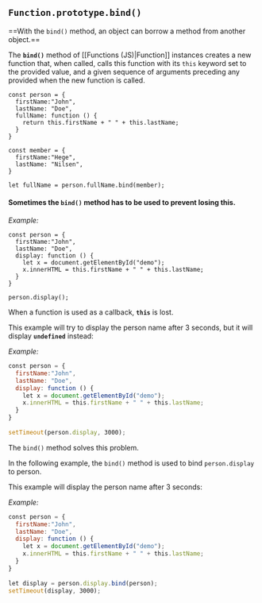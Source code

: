 
## `Function.prototype.bind()`

==With the `bind()` method, an object can borrow a method from another object.==

The **`bind()`** method of [[Functions (JS)|Function]] instances creates a new function that, when called, calls this function with its `this` keyword set to the provided value, and a given sequence of arguments preceding any provided when the new function is called.

```JS
const person = {  
  firstName:"John",  
  lastName: "Doe",  
  fullName: function () {  
    return this.firstName + " " + this.lastName;  
  }  
}  
  
const member = {  
  firstName:"Hege",  
  lastName: "Nilsen",  
}  
  
let fullName = person.fullName.bind(member);
```

#### Sometimes the `bind()` method has to be used to prevent losing **this**.
 
*Example:*

```JS
const person = {  
  firstName:"John",  
  lastName: "Doe",  
  display: function () {  
    let x = document.getElementById("demo");  
    x.innerHTML = this.firstName + " " + this.lastName;  
  }  
}  
  
person.display();
```

When a function is used as a callback, **`this`** is lost.

This example will try to display the person name after 3 seconds, but it will display **`undefined`** instead:

*Example:*

```js
const person = {  
  firstName:"John",  
  lastName: "Doe",  
  display: function () {  
    let x = document.getElementById("demo");  
    x.innerHTML = this.firstName + " " + this.lastName;  
  }  
}  
  
setTimeout(person.display, 3000);
```

The `bind()` method solves this problem.

In the following example, the `bind()` method is used to bind `person.display` to person.

This example will display the person name after 3 seconds:

*Example:*

```js
const person = {  
  firstName:"John",  
  lastName: "Doe",  
  display: function () {  
    let x = document.getElementById("demo");  
    x.innerHTML = this.firstName + " " + this.lastName;  
  }  
}  
  
let display = person.display.bind(person);  
setTimeout(display, 3000);
```